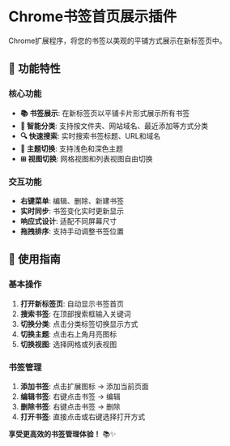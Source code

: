 # Chrome书签首页展示插件

Chrome扩展程序，将您的书签以美观的平铺方式展示在新标签页中。

## 🚀 功能特性

### 核心功能
- **📚 书签展示**: 在新标签页以平铺卡片形式展示所有书签
- **📁 智能分类**: 支持按文件夹、网站域名、最近添加等方式分类
- **🔍 快速搜索**: 实时搜索书签标题、URL和域名
- **🌙 主题切换**: 支持浅色和深色主题
- **⊞ 视图切换**: 网格视图和列表视图自由切换

### 交互功能
- **右键菜单**: 编辑、删除、新建书签
- **实时同步**: 书签变化实时更新显示
- **响应式设计**: 适配不同屏幕尺寸
- **拖拽排序**: 支持手动调整书签位置

## 🎯 使用指南

### 基本操作
1. **打开新标签页**: 自动显示书签首页
2. **搜索书签**: 在顶部搜索框输入关键词
3. **切换分类**: 点击分类标签切换显示方式
4. **切换主题**: 点击右上角月亮图标
5. **切换视图**: 选择网格或列表视图

### 书签管理
1. **添加书签**: 点击扩展图标 → 添加当前页面
2. **编辑书签**: 右键点击书签 → 编辑
3. **删除书签**: 右键点击书签 → 删除
4. **打开书签**: 直接点击或右键选择打开方式

**享受更高效的书签管理体验！** 📚✨